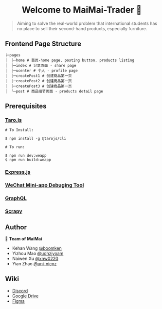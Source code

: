 <h1 align="center">Welcome to MaiMai-Trader 👋</h1>
<p>
</p>

> Aiming to solve the real-world problem that international students has no place to sell their second-hand products, especially furniture.

## Frontend Page Structure
```
├─pages
│  ├─home # 首页-home page, posting button, products listing
│  ├─index # 分享页面 - share page
│  ├─ucenter # 个人 - profile page
│  ├─createPost1 # 创建商品第一页
│  ├─createPost2 # 创建商品第一页
│  ├─createPost3 # 创建商品第一页
│  └─post # 商品细节页面 - products detail page
```

## Prerequisites
### [Taro.js](https://github.com/NervJS/taro)
```
# To Install: 

$ npm install -g @tarojs/cli

# To run:

$ npm run dev:weapp
$ npm run build:weapp
```
### [Express.js](https://spring.io/projects/spring-boot)
### [WeChat Mini-app Debuging Tool](https://developers.weixin.qq.com/miniprogram/en/dev/framework/)
### [GraphQL](https://graphql.org/learn/)
### [Scrapy](https://docs.scrapy.org/en/latest/index.html)

## Author

👤 **Team of MaiMai**

* Kehan Wang [@boomken](https://github.com/boomken)
* Yizhou Mao [@uohziyoam](https://github.com/uohziyoam)
* Naiwen Xu [@xnw0220](https://github.com/xnw0220)
* Yian Zhao [@uni-nicoz](https://github.com/uni-nicoz)

## Wiki

* [Discord](https://discord.gg/Ea9PXHH)
* [Google Drive](https://drive.google.com/drive/folders/1gXx-r_M86RXGsrVy5znvcgBtc5U8airV?usp=sharing)
* [Figma](https://www.figma.com/file/ugGUXT1HEy2269U9JTsqOH/MMT?node-id=0%3A1)
